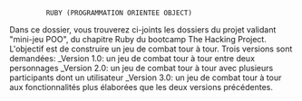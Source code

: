              RUBY (PROGRAMMATION ORIENTEE OBJECT)

Dans ce dossier, vous trouverez ci-joints les dossiers du projet validant "mini-jeu POO", du chapitre Ruby du bootcamp The Hacking Project.
L'objectif est de construire un jeu de combat tour à tour. 
Trois versions sont demandées:
_Version 1.0: un jeu de combat tour à tour entre deux personnages
_Version 2.0: un jeu de combat tour à tour avec plusieurs participants dont un utilisateur
_Version 3.0: un jeu de combat tour à tour aux fonctionnalités plus élaborées que les deux versions précédentes.